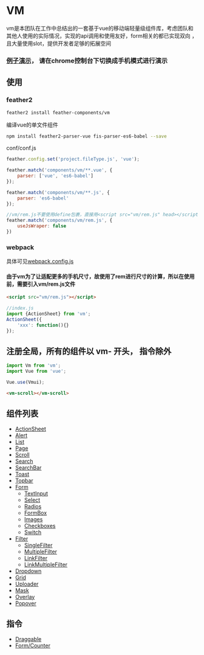 VM
================
vm是本团队在工作中总结出的一套基于vue的移动端轻量级组件库，考虑团队和其他人使用的实际情况，实现的api调用和使用友好，form相关的都已实现双向
，且大量使用slot，提供开发者足够的拓展空间

### [例子演示](//vmui.github.io)， 请在chrome控制台下切换成手机模式进行演示

## 使用

###  feather2

```sh
feather2 install feather-components/vm
```

编译vue的单文件组件

```sh
npm install feather2-parser-vue fis-parser-es6-babel --save
```

conf/conf.js

```js
feather.config.set('project.fileType.js', 'vue');

feather.match('components/vm/**.vue', {
    parser: ['vue', 'es6-babel']
});

feather.match('components/vm/**.js', {
    parser: 'es6-babel'
});

//vm/rem.js不要使用define包裹，直接用<script src="vm/rem.js" head></script>的方式引入
feather.match('components/vm/rem.js', {
    useJsWraper: false
})
```

### webpack

具体可见[webpack.config.js](./examples/webpack.config.js)

#### 由于vm为了让适配更多的手机尺寸，故使用了rem进行尺寸的计算，所以在使用前，需要引入vm/rem.js文件

```html
<script src="vm/rem.js"></script>
```

```js
//index.js
import {ActionSheet} from 'vm';
ActionSheet({
    'xxx': function(){}
});
```

## 注册全局，所有的组件以 vm- 开头， 指令除外

```js
import Vm from 'vm';
import Vue from 'vue';

Vue.use(Vmui);
```

```html
<vm-scroll></vm-scroll>
```

## 组件列表

* [ActionSheet](./doc/actionsheet.md)
* [Alert](./doc/alert.md)
* [List](./doc/list.md)
* [Page](./doc/page.md)
* [Scroll](./doc/scroll.md)
* [Search](./doc/search.md)
* [SearchBar](./doc/searchbar.md)
* [Toast](./doc/toast.md)
* [Topbar](./doc/topbar.md)
* [Form](./doc/form.md)
    * [TextInput](./doc/textinput.md)
    * [Select](./doc/select.md)
    * [Radios](./doc/radios.md)
    * [FormBox](./doc/formbox.md)
    * [Images](./doc/images.md)
    * [Checkboxes](./doc/checkboxes.md)
    * [Switch](./doc/switch.md)
* [Filter](./doc/filter.md)
    * [SingleFilter](./doc/single.md)
    * [MultipleFilter](./doc/multiple.md)
    * [LinkFilter](./doc/link.md)
    * [LinkMultipleFilter](./doc/link-multiple.md)
* [Dropdown](./doc/dropdown.md)
* [Grid](./doc/grid.md)
* [Uploader](./doc/uploader.md)
* [Mask](./doc/mask.md)
* [Overlay](./doc/overlay.md)
* [Popover](./doc/popover.md)

## 指令

* [Draggable](./doc/draggable.md)
* [Form/Counter](./doc/counter.md)

